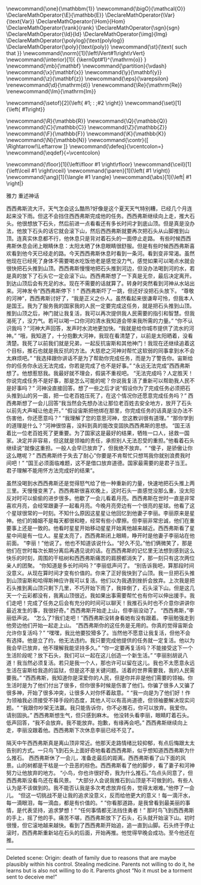 \newcommand{\one}{\mathbbm{1}}
\newcommand{\bigO}{\mathcal{O}}
\DeclareMathOperator{\E}{\mathbb{E}}
\DeclareMathOperator{\Var}{\text{Var}}
\DeclareMathOperator{\Hom}{Hom}
\DeclareMathOperator{\rank}{rank}
\DeclareMathOperator{\sgn}{sgn}
\DeclareMathOperator{\Id}{Id}
\DeclareMathOperator{\img}{Img}
\DeclareMathOperator{\polylog}{\text{polylog}}
\DeclareMathOperator{\poly}{\text{poly}}
\newcommand{\st}{\text{ such that }}
\newcommand{\norm}[1]{\left\lVert#1\right\rVert}
\newcommand{\interior}[1]{ {\kern0pt#1}^{\mathrm{o}} }
\newcommand{\mb}{\mathbf}
\newcommand{\partition}{\vdash}
\newcommand{\x}{\mathbf{x}}
\newcommand{\y}{\mathbf{y}}
\newcommand{\z}{\mathbf{z}}
\newcommand{\eps}{\varepsilon}
\renewcommand{\d}{\mathrm{d}}
\renewcommand{\Re}{\mathrm{Re}}
\renewcommand{\Im}{\mathrm{Im}}

\newcommand{\setof}[2]{\left\{ #1\; : \;#2 \right\}}
\newcommand{\set}[1]{\left\{ #1\right\}}

\newcommand{\R}{\mathbb{R}}
\newcommand{\Q}{\mathbb{Q}}
\newcommand{\C}{\mathbb{C}}
\newcommand{\Z}{\mathbb{Z}}
\newcommand{\F}{\mathbb{F}}
\newcommand{\K}{\mathbb{K}}
\newcommand{\N}{\mathbb{N}}
\newcommand{\contr}{\[ \Rightarrow\!\Leftarrow \]}
\newcommand{\defeq}{\vcentcolon=}
\newcommand{\eqdef}{=\vcentcolon}

\newcommand{\floor}[1]{\left\lfloor #1 \right\rfloor}
\newcommand{\ceil}[1]{\left\lceil #1 \right\rceil}
\newcommand{\paren}[1]{\left( #1 \right)}
\newcommand{\ang}[1]{\langle #1 \rangle}
\newcommand{\abs}[1]{\left| #1 \right|}


雅力
重述神话

西西弗斯流大汗。天气怎会这么酷热?好像是这个夏天天气特别糟，已经几个月连起来没下雨。但这不会挡住西西弗斯完成他的任务。西西弗斯继续向上走，推大石头。他很想放下石头，然后前进一点看看还有多长时间才到底山顶。但是真是没办法，他放下石头的话它就会滚下山，然后西西弗斯就要再次把石头从山脚推到山顶。连真实休息都不行，他休息只是背对着石头的一面停止走路。
有些时候西西弗斯休息会闭上眼睛休息：太阳太晒了休息眼睛很舒服。但是有些时候西西弗斯喜欢看到他今天已经走的路。今天西西弗斯休息时看到一条河。看到变非常渴。虽然他现在已经死了身体不需要喝水吃饭他老是感觉没力气，感觉如果可以喝点水就会很快把石头推到山顶。西西弗斯慢慢地把石头推到河边，但没办法喝到河的水，若是真的放下了石头它一定会滚下山。西西弗斯想了一下真是无奈，最后决定离开。到达山顶后会有充足的水。现在不需要的话就算了。转身时突然看到河神从水站出来。河神发令“西西弗斯停下！”
西西弗斯吓了一跳，但还好没把石头放下。
“尊敬的河神”，西西弗斯讨好了，“我是正义之仆人。虽然看起来很谦卑可怜，但我本人是国王。我为了服务我的国家我的人民一定要完成这任务，就是把石头推到山顶。推到山顶之后，神门就让我复活，我可以再次提供我人民需要的指引和智慧。但我渴死了，没力气。若可以喝一口你河的清水我知道会带来我所需的力量。”
“你不认识我吗？”河神大声回答，发声时水流地更加快。“我就是给你城市提供了流水的河神。”
“哦，我知道了，十分抱歉大河神，我现在看清楚了，以前是太阳晒着，没看清楚。我死了以前我们就是兄弟，一起反抗宙斯和其他神门！我现在还继续追着这个目标，推石也就是我反抗的方法。大慈悲之河神对帮忙这软弱的同事拿到水不会太麻烦吧。”
“我选择跟你讲话不是为了帮助你完成任务，而是为了警告你。宙斯给你的任务你永远无法完成，你若是完成了也不是好事。”
“永远无法完成”西西弗斯想了。他想惹怒我。我最好就不理会，假装不重视吧。
“无法完成吗？人定胜天！你说完成任务不是好事，那是怎么可能的呢？你说我复活了重新可以帮助我人民不是好事吗？”
河神没直接回答。想了一些之后才说“假设你为了完成任务必须把石头推到山的另一面，把一位老百姓压死了，在这个情况你还愿意完成任务吗？”
西西弗斯想了一会儿回答“我当然会先想办法让那位老百姓去安全地方，放开了石头以前先大声喊让他走开。”
“假设宙斯把他绑在那里，你完成任务的话真是没办法不伤害他，你还愿意吗？”
“我理解了您的意思河神，您这教训很有道理。”
“那你学到的道理是什么？”河神很惊喜，没料到真的能改变固执西西弗斯的思想。
“国王活着比一位老百姓死了更重要。为了国家这是最好的结果，牺牲一口人，拯救一国家。决定并非容易，但这就是领袖的责任，承担别人无法忍受的重担。”他看着石头继续说“就像这重担。一般人会早已放弃了，但我绝不放弃。“
“傻子，是骄傲让你这么瞎呢？”
西西弗斯终于失去了耐心”你要是不肯帮忙只想骂我你就别浪费我时间吧！”
“国王必须面临难题，这不是借口放弃道德。国家最需要的是君子当王。君子理解不能用怀方法完成好的结果”。

虽然没喝到水西西弗斯还是觉得怒气给了他一种重新的力量，快速地把石头推上两三里。天慢慢变黑了。西西弗斯很喜欢晚上，这时石头一直感觉没那么重，没太阳反对时可以偷偷的进步很多。他歇了一会儿看着月亮。西西弗斯在世时一直是非常喜欢月亮，会经常跟妻子一起看月亮。今晚月亮旁边有一个很亮的星球。他看了这个星球很常的一时刻。不知什么原因这星星让他回忆到他妻子李丽。李丽原来是星神。他们的婚姻不是每天都很和睦，经常有些小摩擦。但李丽非常忠诚，他们在重要事上还是一致的。他看时星星开始移动星星开始离他越来越近。西西弗斯看了星星中间是有一位人。星星太亮了，西西弗斯闭上眼睛，睁开时是他妻子李丽站在他前面。
“李丽！”他说了。他也不知道该说什么。“好久不见。”他们俩微笑了，那是他们在世时每次长期分离后再遇见说的话。在西西弗斯的记忆里无法想到感到这么快乐的时刻，周围的干枯树和西西弗斯痛苦的肩膀都消失了，那一刻只有这次两位亲人的团聚。
“你知道是多长时间吗？”李丽低声问了。
“别告诉我吧，算那段时间没意义。从现在算时间才变有价值的。你来了正好我快到了山顶。我一旦把石头推到山顶宙斯和哈得斯神应许我可以复活。他们以为我遇到挫折会放弃。上次我是把石头推到离山顶只剩下几里，不巧开始下雨了，我摔倒了，石头滚下山。但是这几天一个云彩都没有，我离山顶很近。我如果出事需要帮忙也有你可以伸出援手。我们走吧！完成了任务之后会有充分的时间可以聊天！我推石头时也不介意你讲讲你最近发生的事，我很好奇。”
西西弗斯开始走上山，但李丽没动了。
“西西弗斯，”李丽低声说。
“怎么了?我们走吧！”西西弗斯没转身看她有没有跟着。
李丽勉强走到他旁边他们开始一起走上山。
”西西弗斯你的这任务是无用的。你真的觉得宙斯会允许你复活吗？”
“嘿嘿，我比他要狡猾多了。当然他不愿意让我复活，但他不会有选择。他是立了约，他无法违约。我只要完成他提供的任务就一定复活。他以为我会早已放弃，他不理解我能坚持多久。”
“你一定要再复活吗？不能接受这下一个生活阶段呢？放下石头，我们可以一起在这儿创造一个新生活。”
“李丽别胡说八道！我当然必须复活。若只是我一个人，那也许可以留在这儿。我也不太愿意永远生活在宙斯给我造的监狱，但是这不是关键问题。活着的世界需要我，我的人民需要我。”
“西西弗斯，我知道你是深爱你的人民，但是你并非是他们需要的领袖。你生活时是为了他们付出了很多，但你很多时候是伤害了他们。你骗了很多人又骗了很多神，开始了很多冲突，让很多人对你怀着敌意。“
“我一向是为了他们好！作为领袖我必须接受不择手段的态度，其他人可以有高尚道德，但领袖要解决现实问题。“
“我跟你吵架无法赢。我只能告诉你，你不必推石，你可以放弃。我爱你。请别固执。”
西西弗斯想生气，但只感到麻木。
他没转头看李丽，眼睛盯着石头。低声回答，“我不会放弃。我不能放弃。抱歉，有缘再会吧。”
西西弗斯继续向上走，李丽没跟着他。西西弗斯下次休息李丽已经不见了。

隔天中午西西弗斯真是离山顶非常近。他那天走路情绪比较抑郁，有点后悔跟太太告别的方式。一只鸟飞到石头上面好奇地看着西西弗斯，似乎想知道西西弗斯为什么推石。
西西弗斯休了一会儿，准备走最后的距离。西西弗斯看了山下面的风景。山的树都是干枯是一个丑恶的棕色。西西弗斯看了他的脚步，看了妻子和河神努力让他放弃的地方。
“小鸟，你也许很好奇，我为什么推石。”鸟点头同意了，但西西弗斯没看鸟还在看风景。
“大部分人会说我推石到山顶是不可做到的。有些人认为是不该做到的。我不能否认我是多次考虑放弃任务，觉得太艰难。”他停了一会儿。
“但这一切挑战不是让我的追求没意义，反而给他更大的意义！每一滴汗水，每一滴眼泪，每一滴血，都是有价值的。“
”你看那道路，是我曾看到最美丽的事情，是代表坚持，追求梦想！”
“任何事情都无法挡住勇者！”
那时鸟飞到西西弗斯的手上，摇了他的手。痛苦不堪，西西弗斯放下了石头，石头就开始滚下山。初时很慢，但它滚地越来越快。看到了西西弗斯开始追，追一直到山脚。石头终于停止滚时，西西弗斯重新站在石头的后面，开始再推。他觉得早晚会成功。至今他还在推。



---- 
Deleted scene:
Origin: death of family due to reasons that are maybe plausibly
within his control. Stealing medicine. Parents not willing to do
it, he learns but is also not willing to do it. Parents ghost “No
it must be a torment sent to deceive me!”


